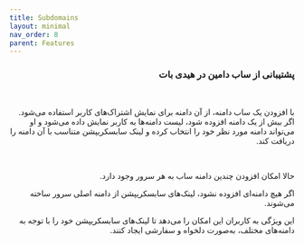 ```yaml
---
title: Subdomains
layout: minimal
nav_order: 8
parent: Features
---
```


<head>
    <meta charset="utf-8">
    <link rel="stylesheet" href="https://b3h1z.github.io/HidyBot-Docs/assets/css/style.css">
    <link rel="icon" href="https://b3h1z.github.io/HidyBot-Docs/favicon.ico" type="image/x-icon">
</head>
<div dir="rtl">

<h3> پشتیبانی از ساب دامین در هیدی بات</h3>
<br>
<p>با افزودن یک ساب دامنه، از آن دامنه برای نمایش اشتراک‌های کاربر استفاده می‌شود. اگر بیش از یک دامنه افزوده شود، لیست دامنه‌ها به کاربر نمایش داده می‌شود و او می‌تواند دامنه مورد نظر خود را انتخاب کرده و لینک سابسکریپشن متناسب با آن دامنه را دریافت کند.</p>
<br>
<p>حالا امکان افزودن چندین دامنه ساب به هر سرور وجود دارد.</p>
<p>اگر هیچ دامنه‌ای افزوده نشود، لینک‌های سابسکریپشن از دامنه اصلی سرور ساخته می‌شوند.</p>
<p>این ویژگی به کاربران این امکان را می‌دهد تا لینک‌های سابسکریپشن خود را با توجه به دامنه‌های مختلف، به‌صورت دلخواه و سفارشی ایجاد کنند.</p>

</div>
